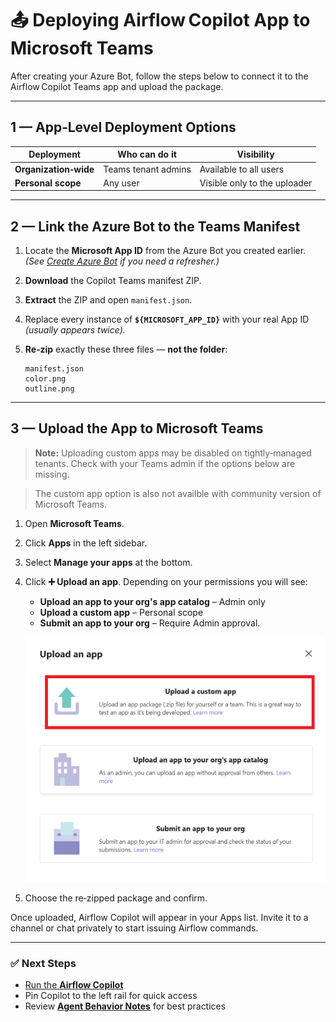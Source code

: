 # 📤 Deploying Airflow Copilot App to Microsoft Teams

After creating your Azure Bot, follow the steps below to connect it to the Airflow Copilot Teams app and upload the package.

---

## 1 — App‑Level Deployment Options

| Deployment | Who can do it | Visibility |
|------------|---------------|------------|
| **Organization‑wide** | Teams tenant admins | Available to all users |
| **Personal scope** | Any user | Visible only to the uploader |

---

## 2 — Link the Azure Bot to the Teams Manifest

1. Locate the **Microsoft App ID** from the Azure Bot you created earlier.  
   *(See [Create Azure Bot](../quickstart/azure_bot.md) if you need a refresher.)*

2. **Download** the Copilot Teams manifest ZIP.

3. **Extract** the ZIP and open `manifest.json`.

4. Replace every instance of **`${MICROSOFT_APP_ID}`** with your real App ID  
   *(usually appears twice).*

5. **Re‑zip** exactly these three files — **not the folder**:

   ```
   manifest.json
   color.png
   outline.png
   ```

---

## 3 — Upload the App to Microsoft Teams

> **Note:** Uploading custom apps may be disabled on tightly‑managed tenants. Check with your Teams admin if the options below are missing.

> The custom app option is also not availble with community version of Microsoft Teams.

1. Open **Microsoft Teams**.

2. Click **Apps** in the left sidebar.

3. Select **Manage your apps** at the bottom.

4. Click **➕ Upload an app**. Depending on your permissions you will see:

    - **Upload an app to your org's app catalog** – Admin only  
    - **Upload a custom app** – Personal scope  
    - **Submit an app to your org** – Require Admin approval.

    ![Upload an App](../assets/teams-upload-custom-app.png)

5. Choose the re‑zipped package and confirm.

Once uploaded, Airflow Copilot will appear in your Apps list. Invite it to a channel or chat privately to start issuing Airflow commands.

---

### ✅ Next Steps

- [Run the **Airflow Copilot**](../quickstart/getting_started.md)
- Pin Copilot to the left rail for quick access
- Review [**Agent Behavior Notes**](../quickstart/agent-behavior.md) for best practices
